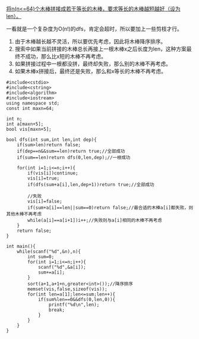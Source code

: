 [将n(n<=64)个木棒拼接成若干等长的木棒，要求等长的木棒越短越好（设为len）。](http://poj.org/problem?id=1011)

一看就是一个复杂度为O(n!)的dfs，肯定会超时，所以要加上一些剪枝才行。

1. 由于木棒越长越不灵活，所以要优先考虑，因此将木棒降序排序。
2. 搜索中如果当前拼接的木棒总长再接上一根木棒x之后长度为len，这种方案最终不成功，那么比x短的木棒不再考虑。
3. 如果拼接过程中一根都没拼，最终却失败，那么别的木棒不再考虑。
4. 如果木棒x拼接后，最终还是失败，那么和x等长的木棒不再考虑。

```
#include<cstdio>
#include<cstring>
#include<algorithm>
#include<iostream>
using namespace std;
const int maxn=64;

int n;
int a[maxn+5];
bool vis[maxn+5];

bool dfs(int sum,int len,int dep){
    if(sum>len)return false;
    if(dep==n&&sum==len)return true;//全部成功
    if(sum==len)return dfs(0,len,dep);//一根成功

    for(int i=1;i<=n;i++){
        if(vis[i])continue;
        vis[i]=true;
        if(dfs(sum+a[i],len,dep+1))return true;//全部成功

        //失败
        vis[i]=false;
        if(sum+a[i]==len||sum==0)return false;//最合适的木棒a[i]都失败，则其他木棒不再考虑
        while(a[i]==a[i+1])i++;//失败则与a[i]相同的木棒不再考虑
    }
    return false;
}

int main(){
    while(scanf("%d",&n),n){
        int sum=0;
        for(int i=1;i<=n;i++){
            scanf("%d",&a[i]);
            sum+=a[i];
        }
        sort(a+1,a+1+n,greater<int>());//降序排序
        memset(vis,false,sizeof(vis));
        for(int len=a[1];len<=sum;len++){
            if(sum%len==0&&dfs(0,len,0)){
                printf("%d\n",len);
                break;
            }
        }
    }
}

```


